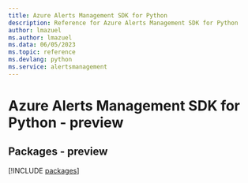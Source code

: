 ```yaml
---
title: Azure Alerts Management SDK for Python
description: Reference for Azure Alerts Management SDK for Python
author: lmazuel
ms.author: lmazuel
ms.data: 06/05/2023
ms.topic: reference
ms.devlang: python
ms.service: alertsmanagement
---
```

# Azure Alerts Management SDK for Python - preview
## Packages - preview
[!INCLUDE [packages](alerts-management-index.md)]